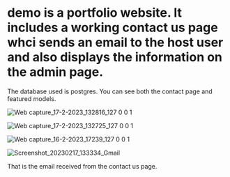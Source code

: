 # demo is a portfolio website. It includes a working contact us page whci sends an email to the host user and also displays the information on the admin page. 
The database used is postgres. You can see both the contact page and featured models. 


![Web capture_17-2-2023_132816_127 0 0 1](https://user-images.githubusercontent.com/113286546/219621579-9e4a4974-9588-4ebf-8d4a-ecd23d9a3667.jpeg)


![Web capture_17-2-2023_132725_127 0 0 1](https://user-images.githubusercontent.com/113286546/219621540-115a0cd8-046c-4520-8ea0-d99f2524cd99.jpeg)

![Web capture_16-2-2023_17239_127 0 0 1](https://user-images.githubusercontent.com/113286546/219621444-4da658e1-7187-4c44-bbc3-beaf69e3ea2c.jpeg)

![Screenshot_20230217_133334_Gmail](https://user-images.githubusercontent.com/113286546/219621294-96aa8904-3de7-4eef-905b-ebf32d442f2f.jpg)

That is the email received from the contact us page.
